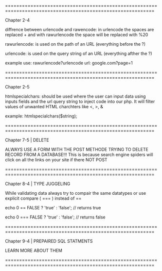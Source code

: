 ===========================================================================================================

Chapter 2-4 

diffrence between urlencode and rawencode:
    in urlencode the spaces are replaced + and with rawurlencode the space will be replaced with %20

rawurlencode:
    is used on the path of an URL (everything before the ?)

urlencode:
    is used on the query string of an URL (everything afther the ?)

example
    use: rawurlencode?urlencode
    url: google.com?page=1

===========================================================================================================

Chapter 2-5

htmlspecialchars:
    should be used where the user can input data using inputs fields and the url query string to inject code into our php. It will filter values of unwanted HTML charchters like <, >, &

example:
    htmlspecialchars($string);    

===========================================================================================================

Chapter 7-5 | DELETE

ALWAYS USE A FORM WITH THE POST METHODE TRYING TO DELETE RECORD FROM A DATABASE!!! This is because 
search engine spiders will click on all the links on your site if there NOT POST

===========================================================================================================

Chapter 8-4 | TYPE JUGGELING

While validating data always try to compair the same datatypes or use explicit compare ( === ) instead of ==


echo 0 == FALSE ? 'true' : 'false';
// returns true

echo 0 === FALSE ? 'true' : 'false';
// returns false
 
===========================================================================================================

Chapter 9-4 | PREPAIRED SQL STATMENTS

LEARN MORE ABOUT THEM
 
===========================================================================================================